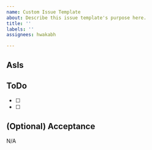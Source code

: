 ```yaml
---
name: Custom Issue Template
about: Describe this issue template's purpose here.
title: ''
labels: ''
assignees: hwakabh

---
```


## AsIs


## ToDo
- [ ]
- [ ]

## (Optional) Acceptance
N/A

